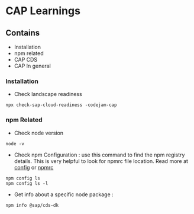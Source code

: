 # CAP Learnings
 

## Contains
 - Installation
 - npm related
 - CAP CDS
 - CAP In general


### Installation
- Check landscape readiness
```
npx check-sap-cloud-readiness -codejam-cap
```

### npm Related
- Check node version 
```
node -v
```
- Check npm Configuration  : use this command to find the npm registry details. This is very helpful to look for npmrc file location.
Read more at [config](https://docs.npmjs.com/cli/v6/using-npm/config) or [npmrc](https://docs.npmjs.com/cli/v6/configuring-npm/npmrc)
```
npm config ls    
npm config ls -l
```
- Get info about a specific node package  :
```
npm info @sap/cds-dk
```


